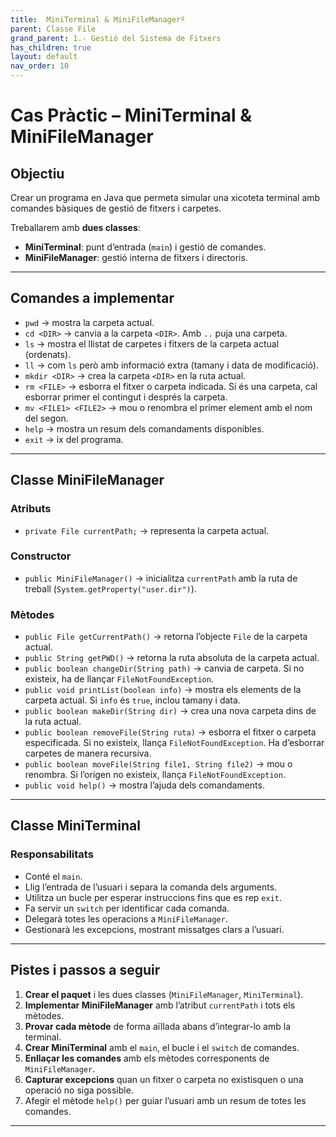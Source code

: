 ```yaml
---
title:  MiniTerminal & MiniFileManagerº
parent: Classe File
grand_parent: 1.- Gestió del Sistema de Fitxers
has_children: true
layout: default
nav_order: 10
---
```


# Cas Pràctic – MiniTerminal & MiniFileManager

## Objectiu

Crear un programa en Java que permeta simular una xicoteta terminal amb comandes bàsiques de gestió de fitxers i carpetes.

Treballarem amb **dues classes**:

* **MiniTerminal**: punt d’entrada (`main`) i gestió de comandes.
* **MiniFileManager**: gestió interna de fitxers i directoris.

---

## Comandes a implementar

* `pwd` → mostra la carpeta actual.
* `cd <DIR>` → canvia a la carpeta `<DIR>`. Amb `..` puja una carpeta.
* `ls` → mostra el llistat de carpetes i fitxers de la carpeta actual (ordenats).
* `ll` → com `ls` però amb informació extra (tamany i data de modificació).
* `mkdir <DIR>` → crea la carpeta `<DIR>` en la ruta actual.
* `rm <FILE>` → esborra el fitxer o carpeta indicada. Si és una carpeta, cal esborrar primer el contingut i després la carpeta.
* `mv <FILE1> <FILE2>` → mou o renombra el primer element amb el nom del segon.
* `help` → mostra un resum dels comandaments disponibles.
* `exit` → ix del programa.

---

## Classe **MiniFileManager**

### Atributs

* `private File currentPath;` → representa la carpeta actual.

### Constructor

* `public MiniFileManager()` → inicialitza `currentPath` amb la ruta de treball (`System.getProperty("user.dir")`).

### Mètodes

* `public File getCurrentPath()` → retorna l’objecte `File` de la carpeta actual.
* `public String getPWD()` → retorna la ruta absoluta de la carpeta actual.
* `public boolean changeDir(String path)` → canvia de carpeta. Si no existeix, ha de llançar `FileNotFoundException`.
* `public void printList(boolean info)` → mostra els elements de la carpeta actual. Si `info` és `true`, inclou tamany i data.
* `public boolean makeDir(String dir)` → crea una nova carpeta dins de la ruta actual.
* `public boolean removeFile(String ruta)` → esborra el fitxer o carpeta especificada. Si no existeix, llança `FileNotFoundException`. Ha d’esborrar carpetes de manera recursiva.
* `public boolean moveFile(String file1, String file2)` → mou o renombra. Si l’origen no existeix, llança `FileNotFoundException`.
* `public void help()` → mostra l’ajuda dels comandaments.

---

## Classe **MiniTerminal**

### Responsabilitats

* Conté el `main`.
* Llig l’entrada de l’usuari i separa la comanda dels arguments.
* Utilitza un bucle per esperar instruccions fins que es rep `exit`.
* Fa servir un `switch` per identificar cada comanda.
* Delegarà totes les operacions a `MiniFileManager`.
* Gestionarà les excepcions, mostrant missatges clars a l’usuari.

---

## Pistes i passos a seguir

1. **Crear el paquet** i les dues classes (`MiniFileManager`, `MiniTerminal`).
2. **Implementar MiniFileManager** amb l’atribut `currentPath` i tots els mètodes.
3. **Provar cada mètode** de forma aïllada abans d’integrar-lo amb la terminal.
4. **Crear MiniTerminal** amb el `main`, el bucle i el `switch` de comandes.
5. **Enllaçar les comandes** amb els mètodes corresponents de `MiniFileManager`.
6. **Capturar excepcions** quan un fitxer o carpeta no existisquen o una operació no siga possible.
7. Afegir el mètode `help()` per guiar l’usuari amb un resum de totes les comandes.

---
